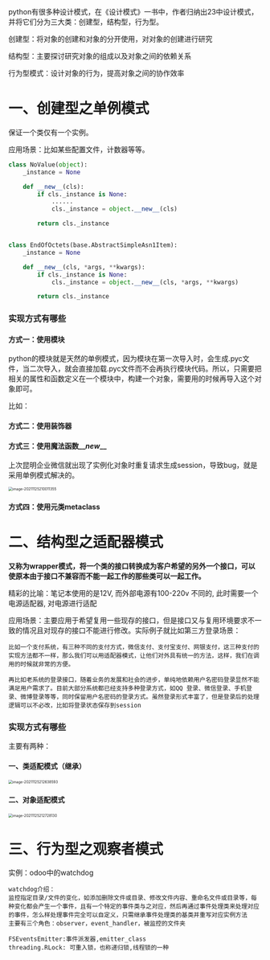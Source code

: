 python有很多种设计模式，在《设计模式》一书中，作者归纳出23中设计模式，并将它们分为三大类：创建型，结构型，行为型。

创建型：将对象的创建和对象的分开使用，对对象的创建进行研究

结构型：主要探讨研究对象的组成以及对象之间的依赖关系

行为型模式：设计对象的行为，提高对象之间的协作效率

# 一、创建型之单例模式

保证一个类仅有一个实例。

应用场景：比如某些配置文件，计数器等等。

```python
class NoValue(object):    
    _instance = None

    def __new__(cls):
        if cls._instance is None:
            ......
            cls._instance = object.__new__(cls)

        return cls._instance


class EndOfOctets(base.AbstractSimpleAsn1Item):
    _instance = None

    def __new__(cls, *args, **kwargs):
        if cls._instance is None:
            cls._instance = object.__new__(cls, *args, **kwargs)

        return cls._instance
```

### 实现方式有哪些

#### 方式一：使用模块

python的模块就是天然的单例模式，因为模块在第一次导入时，会生成.pyc文件，当二次导入，就会直接加载.pyc文件而不会再执行模块代码。所以，只需要把相关的属性和函数定义在一个模块中，构建一个对象，需要用的时候再导入这个对象即可。

比如：

#### 方式二：使用装饰器

#### 方式三：使用魔法函数\_\__new_\__

​    上次昆明企业微信就出现了实例化对象时重复请求生成session，导致bug，就是采用单例模式解决的。

<img src="/Users/jared/Library/Application Support/typora-user-images/image-20211125210011355.png" alt="image-20211125210011355" style="zoom:50%;" />

#### 方式四：使用元类metaclass

# 二、结构型之适配器模式

**又称为wrapper模式，将一个类的接口转换成为客户希望的另外一个接口，可以使原本由于接口不兼容而不能一起工作的那些类可以一起工作。**

精彩的比喻：笔记本使用的是12V, 而外部电源有100-220v 不同的, 此时需要一个电源适配器, 对电源进行适配

应用场景：主要应用于希望复用一些现存的接口，但是接口又与复用环境要求不一致的情况且对现存的接口不能进行修改。实际例子就比如第三方登录场景：

```
比如一个支付系统，有三种不同的支付方式，微信支付、支付宝支付、网银支付，这三种支付的实现方法都不一样，那么我们可以用适配器模式，让他们对外具有统一的方法，这样，我们在调用的时候就非常的方便。
```

```
再比如老系统的登录接口，随着业务的发展和社会的进步，单纯地依赖用户名密码登录显然不能满足用户需求了。目前大部分系统都已经支持多种登录方式，如QQ 登录、微信登录、手机登录、微博登录等等，同时保留用户名密码的登录方式。虽然登录形式丰富了，但是登录后的处理逻辑可以不必改，比如将登录状态保存到session
```

### 实现方式有哪些

主要有两种：

#### 一、类适配模式（继承）

<img src="/Users/jared/Library/Application Support/typora-user-images/image-20211125212638593.png" alt="image-20211125212638593" style="zoom:50%;" />    

#### 二、对象适配模式

<img src="/Users/jared/Library/Application Support/typora-user-images/image-20211125212728130.png" alt="image-20211125212728130" style="zoom:50%;" />

# 三、行为型之观察者模式

 实例：odoo中的watchdog

```
watchdog介绍：
监控指定目录/文件的变化，如添加删除文件或目录、修改文件内容、重命名文件或目录等，每种变化都会产生一个事件，且有一个特定的事件类与之对应，然后再通过事件处理类来处理对应的事件，怎么样处理事件完全可以自定义，只需继承事件处理类的基类并重写对应实例方法
主要有三个角色：observer，event_handler，被监控的文件夹
```

```
FSEventsEmitter:事件派发器,emitter_class
threading.RLock: 可重入锁，也称递归锁,线程锁的一种
```
